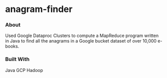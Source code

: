 # anagram-finder

### About

Used Google Dataproc Clusters to compute a MapReduce program written in Java to find all the anagrams in a Google
bucket dataset of over 10,000 e-books.


### Built With

Java
GCP
Hadoop
